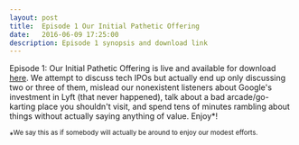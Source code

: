 ```yaml
---
layout: post
title:  Episode 1 Our Initial Pathetic Offering
date:   2016-06-09 17:25:00
description: Episode 1 synopsis and download link
---
```

Episode 1: Our Initial Pathetic Offering is live and available for download <a href = "bit.ly/1WH3dDM">here</a>. We attempt to discuss tech IPOs but actually end up only discussing two or three of them, mislead our nonexistent listeners about Google's investment in Lyft (that never happened), talk about a bad arcade/go-karting place you shouldn't visit, and spend tens of minutes rambling about things without actually saying anything of value. Enjoy*!






*<sup>We say this as if somebody will actually be around to enjoy our modest efforts.</sup>
